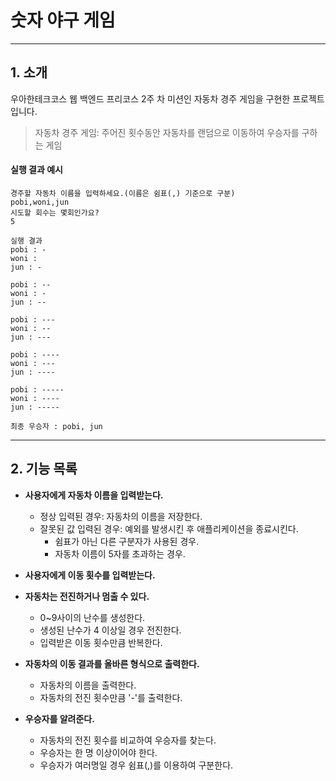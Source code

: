 # 숫자 야구 게임

---

## 1. 소개

우아한테크코스 웹 백엔드 프리코스 2주 차 미션인 자동차 경주 게임을 구현한 프로젝트입니다.
> 자동차 경주 게임: 주어진 횟수동안 자동차를 랜덤으로 이동하여 우승자를 구하는 게임
#### 실행 결과 예시
``` 
경주할 자동차 이름을 입력하세요.(이름은 쉼표(,) 기준으로 구분)
pobi,woni,jun
시도할 회수는 몇회인가요?
5

실행 결과
pobi : -
woni : 
jun : -

pobi : --
woni : -
jun : --

pobi : ---
woni : --
jun : ---

pobi : ----
woni : ---
jun : ----

pobi : -----
woni : ----
jun : -----

최종 우승자 : pobi, jun
```

---

## 2. 기능 목록

- **사용자에게 자동차 이름을 입력받는다.**
    - 정상 입력된 경우: 자동차의 이름을 저장한다.
    - 잘못된 값 입력된 경우: 예외를 발생시킨 후 애플리케이션을 종료시킨다.
        - 쉼표가 아닌 다른 구분자가 사용된 경우.
        - 자동차 이름이 5자를 초과하는 경우.

- **사용자에게 이동 횟수를 입력받는다.**

- **자동차는 전진하거나 멈출 수 있다.**
    - 0~9사이의 난수를 생성한다.
    - 생성된 난수가 4 이상일 경우 전진한다.
    - 입력받은 이동 횟수만큼 반복한다.

- **자동차의 이동 결과를 올바른 형식으로 출력한다.**
  - 자동차의 이름을 출력한다.
  - 자동차의 전진 횟수만큼 '-'를 출력한다.

- **우승자를 알려준다.**
    - 자동차의 전진 횟수를 비교하여 우승자를 찾는다.
    - 우승자는 한 명 이상이어야 한다.
    - 우승자가 여러명일 경우 쉼표(,)를 이용하여 구분한다.


